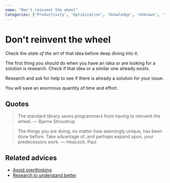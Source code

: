 ```yaml
---
name: "Don't reinvent the wheel"
Categories: ['Productivity', 'Optimization', 'Knowledge', 'Unknown', 'Time', 'Solutions', 'Goals']
---
```

# Don't reinvent the wheel

Check the _state of the art_ of that idea before deep diving into it.

The first thing you should do when you have an idea or are looking for a solution is research. Check if that idea or a similar one already exists.

Research and ask for help to see if there is already a solution for your issue.

You will save an enormous quantity of time and effort.

## Quotes

> The standard library saves programmers from having to reinvent the wheel. — Bjarne Stroustrup

> The things you are doing, no matter how seemingly unique, has been done before. Take advantage of, and perhaps expand upon, your predecessors work. — Heacock, Paul

## Related advices

- [Avoid overthinking](../Avoid%20overthinking/index.md)
- [Research to understand better](../Research%20to%20understand%20better/index.md)